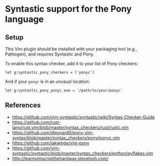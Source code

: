 # Syntastic support for the Pony language

## Setup

This Vim plugin should be installed with your packaging tool (e.g., Pathogen),
and requires Syntastic and Pony.

To enable this syntax checker, add it to your list of Pony checkers:
```vim
let g:syntastic_pony_checkers = ['ponyc']
```

And if your `ponyc` is in an unusual location:
```vim
let g:syntastic_pony_ponyc_exe = '/path/to/your/ponyc'
```

## References

* https://github.com/vim-syntastic/syntastic/wiki/Syntax-Checker-Guide
* https://github.com/rust-lang/rust.vim/blob/master/syntax_checkers/rust/rustc.vim
* https://github.com/dleonard0/pony-vim-syntax/blob/master/syntax_checkers/pony/ponyc.vim
* https://github.com/jakwings/vim-pony
* https://github.com/vim-syntastic/syntastic/blob/master/syntax_checkers/python/pyflakes.vim
* http://learnvimscriptthehardway.stevelosh.com/

